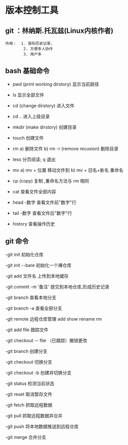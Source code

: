 # 版本控制工具
## git  ：林纳斯.托瓦兹(Linux内核作者)
    作用：  1. 保存历史记录，
            2. 方便多人协作
            3. 用户多

## bash 基础命令
- pwd (print working dirstory) 显示当前路径
- ls 显示全部文件
- cd (change dirstory) 进入文件
- cd ..  进入上级目录
- mkdir (make dirstory) 创建目录
- touch 创建文件

- rm 
    a)  删除文件
    b) rm -r  (remove recusion) 删除目录
- less 分页阅读; q 退出
- mv 
    a) mv + 位置      移动文件到
    b) mv + 旧名+新名 重命名
- cp (copy) 复制 ,重命名方法与 rm 相同

- cat 查看文件全部内容
- head -数字   查看文件前"数字"行
- tail -数字   查看文件后"数字"行

- history 查看操作历史

## git 命令
-git init 初始化仓库

-git init --bare 初始化一个裸仓库

-git add 文件名  上传到本地缓存

-git commit -m '备注' 提交到本地仓库,形成历史记录

-git branch 查看本地分支

-git branch -a 查看全部分支

-git remote 远程仓库管理 add show rename rm

-git add file 跟踪文件

-git checkout -- file （已跟踪）撤销更改

-git branch 创建分支

-git checkout 切换分支

-git checkout -b 创建并切换分支

-git status 检测当前状态

-git reset 取消暂存文件

-git fetch 抓取远程数据

-git pull 抓取远程数据并合并

-git push 将本地数据推送到远程仓库

-git merge 合并分支


